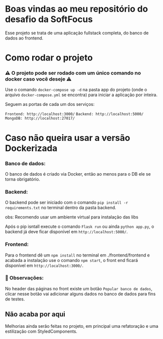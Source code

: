 # Boas  vindas ao meu repositório do desafio da SoftFocus

Esse projeto se trata de uma aplicação fullstack completa, do banco de dados ao frontend.

# Como rodar o projeto
### ⚠️ O projeto pode ser rodado com um único comando no docker caso você deseje ⚠️

Use o comando `docker-compose up -d` na pasta app do projeto (onde o arquivo `docker-compose.yml` se encontra) para iniciar a aplicação por inteira.

Seguem as portas de cada um dos serviços:

`Frontend: http://localhost:3000/`
`Backend: http://localhost:5000/`
`MongoDB: http://localhost:27017/`

# Caso não queira usar a versão Dockerizada

### Banco de dados:
O banco de dados é criado via Docker, então ao menos para o DB ele se torna obrigatório.

### Backend:
O backend pode ser iniciado com o comando `pip install -r requirements.txt` no terminal dentro da pasta backend.

obs: Recomendo usar um ambiente virtual para instalação das libs

Após o pip isntall execute o comando `Flask run` ou ainda `python app.py`, o backend já deve ficar disponível em `http://localhost:5000/`.

### Frontend:
Para o frontend dê um `npm install` no terminal em ./frontend/frontend e acabada a instalação use o comando `npm start`, o front end ficará disponível em `http://localhost:3000/`.

### 👀 Observações:

No header das páginas no front existe um botão `Popular banco de dados`, clicar nesse botão vai adicionar alguns dados no banco de dados para fins de testes.

## Não acaba por aqui

Melhorias ainda serão feitas no projeto, em principal uma refatoração e uma estilização com StyledComponents.
